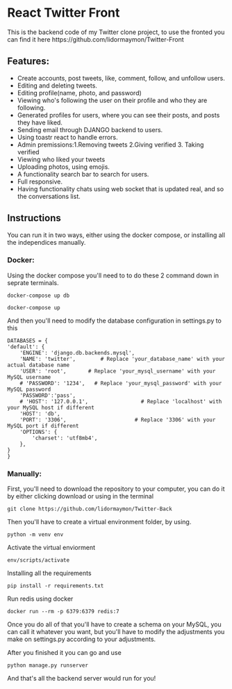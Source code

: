 # React Twitter Front 

<p>This is the backend code of my Twitter clone project, to use the fronted you can find it here https://github.com/lidormaymon/Twitter-Front </p>

## Features:
<ul>
  <li>Create accounts, post tweets, like, comment, follow, and unfollow users.</li>
  <li>Editing and deleting tweets.</li>
  <li>Editing profile(name, photo, and password)</li>
  <li>Viewing who's following the user on their profile and who they are following.</li>
  <li>Generated profiles for users, where you can see their posts, and posts they have liked.</li>
  <li>Sending email through DJANGO backend to users.</li>
  <li>Using toastr react to handle errors.</li>
  <li>Admin premissions:1.Removing tweets 2.Giving verified 3. Taking verified</li>
  <li>Viewing who liked your tweets</li>
  <li>Uploading photos, using emojis.</li>
  <li>A functionality search bar to search for users.</li>
  <li>Full responsive.</li>
  <li>Having functionality chats using web socket that is updated real, and so the conversations list.</li>
</ul>

## Instructions 
You can run it in two ways, either using the docker compose, or installing all the independices manually.

### Docker:

Using the docker compose you'll need to to do these 2 command down in seprate terminals.

	docker-compose up db

 	docker-compose up

And then you'll need to modify the database configuration in settings.py to this

	DATABASES = {
    'default': {
        'ENGINE': 'django.db.backends.mysql',
        'NAME': 'twitter',        # Replace 'your_database_name' with your actual database name
        'USER': 'root',       # Replace 'your_mysql_username' with your MySQL username
        # 'PASSWORD': '1234',   # Replace 'your_mysql_password' with your MySQL password
        'PASSWORD':'pass',
        # 'HOST': '127.0.0.1',                 # Replace 'localhost' with your MySQL host if different
        'HOST': 'db',
        'PORT': '3306',                      # Replace '3306' with your MySQL port if different
        'OPTIONS': {
            'charset': 'utf8mb4',
        },
    }
	}

### Manually:

First, you'll need to download the repository to your computer, you can do it by either clicking download or using in the terminal

    git clone https://github.com/lidormaymon/Twitter-Back

Then you'll have to create a virtual environment folder, by using.

    python -m venv env

Activate the virtual enviorment

    env/scripts/activate

Installing all the requirements

    pip install -r requirements.txt

Run redis using docker

	docker run --rm -p 6379:6379 redis:7 

Once you do all of that you'll have to create a schema on your MySQL, you can call it whatever you want, but you'll have to modify the adjustments you make
on settings.py according to your adjustments.

After you finished it you can go and use 

    python manage.py runserver

And that's all the backend server would run for you!


 
 
